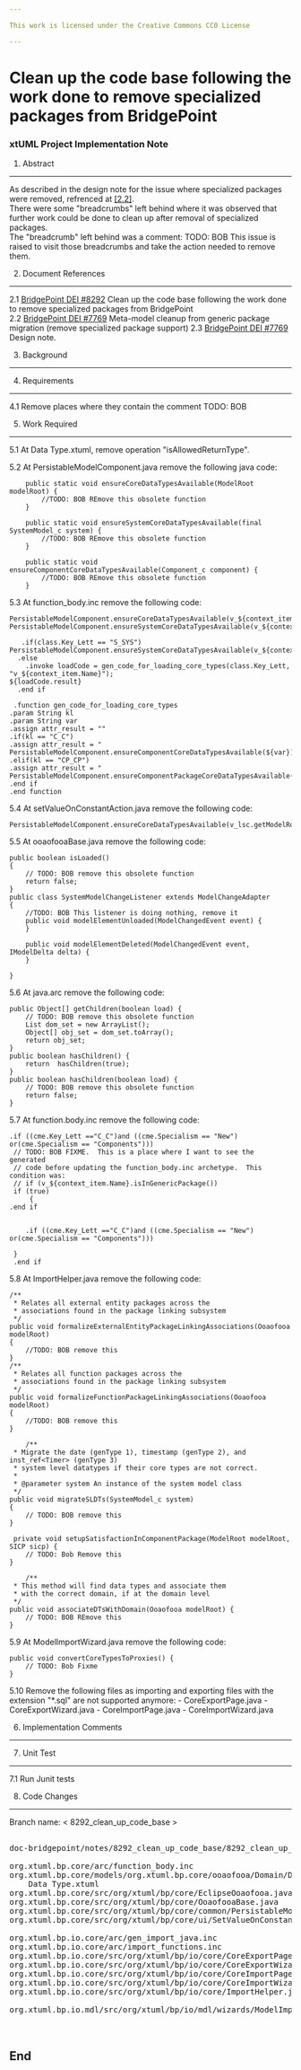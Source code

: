 ```yaml
---

This work is licensed under the Creative Commons CC0 License

---
```


# Clean up the code base following the work done to remove specialized packages from BridgePoint
### xtUML Project Implementation Note


1. Abstract
-----------
As described in the design note for the issue where specialized packages were removed, refrenced at [[2.2]](#2.2).  
There were some "breadcrumbs" left behind where it was observed that further work could be done to clean up after removal of specialized packages.  
The "breadcrumb" left behind was a comment: TODO: BOB
This issue is raised to visit those breadcrumbs and take the action needed to remove them.

2. Document References
---------------------- 
<a id="2.1"></a>2.1 [BridgePoint DEI #8292](https://support.onefact.net/issues/8292) Clean up the code base following the work done to remove specialized packages from BridgePoint  
<a id="2.2"></a>2.2 [BridgePoint DEI #7769](https://support.onefact.net/issues/7769) Meta-model cleanup from generic package migration (remove specialized package support)
<a id="2.3"></a>2.3 [BridgePoint DEI #7769](https://github.com/xtuml/bridgepoint/blob/master/doc-bridgepoint/notes/7769_remove_sp/7769_remove_sp.dnt.md) Design note.  

3. Background
-------------

4. Requirements
---------------
 4.1 Remove places where they contain the comment TODO: BOB
 
5. Work Required
----------------
5.1 At Data Type.xtuml, remove operation "isAllowedReturnType".

5.2 At PersistableModelComponent.java remove the following java code:

		public static void ensureCoreDataTypesAvailable(ModelRoot modelRoot) {
			//TODO: BOB REmove this obsolete function
		}    

		public static void ensureSystemCoreDataTypesAvailable(final SystemModel_c system) {
			//TODO: BOB REmove this obsolete function
		}
		
		public static void ensureComponentCoreDataTypesAvailable(Component_c component) {
			//TODO: BOB REmove this obsolete function
		}
	
5.3 At function_body.inc remove the following code:

    PersistableModelComponent.ensureCoreDataTypesAvailable(v_${context_item.Name}.getModelRoot());	
    PersistableModelComponent.ensureSystemCoreDataTypesAvailable(v_${context_item.Name});

	   .if(class.Key_Lett == "S_SYS")
	PersistableModelComponent.ensureSystemCoreDataTypesAvailable(v_${context_item.Name});
	  .else
		.invoke loadCode = gen_code_for_loading_core_types(class.Key_Lett, "v_${context_item.Name}");
	${loadCode.result}
	  .end if
	
	 .function gen_code_for_loading_core_types
	.param String kl
	.param String var
	.assign attr_result = ""
	.if(kl == "C_C")
	.assign attr_result = "		PersistableModelComponent.ensureComponentCoreDataTypesAvailable(${var});\n"
	.elif(kl == "CP_CP")
	.assign attr_result = "		PersistableModelComponent.ensureComponentPackageCoreDataTypesAvailable(${var});\n"
	.end if
	.end function

   
5.4 At setValueOnConstantAction.java remove the following code:

    PersistableModelComponent.ensureCoreDataTypesAvailable(v_lsc.getModelRoot());

5.5 At ooaofooaBase.java remove the following code:

    public boolean isLoaded()
	{
		// TODO: BOB remove this obsolete function
		return false;
	}   
	public class SystemModelChangeListener extends ModelChangeAdapter 
	{
		//TODO: BOB This listener is doing nothing, remove it
		public void modelElementUnloaded(ModelChangedEvent event) {
		}

		public void modelElementDeleted(ModelChangedEvent event, IModelDelta delta) {
		}
		
	}

5.6  At java.arc remove the following code:
 
	public Object[] getChildren(boolean load) {
		// TODO: BOB remove this obsolete function
        List dom_set = new ArrayList();
        Object[] obj_set = dom_set.toArray();
        return obj_set;
	}
	public boolean hasChildren() {
		return 	hasChildren(true);
	}
	public boolean hasChildren(boolean load) {
		// TODO: BOB remove this obsolete function
		return false;
	}
5.7 At function.body.inc remove the following code:

	.if ((cme.Key_Lett =="C_C")and ((cme.Specialism == "New") or(cme.Specialism == "Components")))
	 // TODO: BOB FIXME.  This is a place where I want to see the generated
	 // code before updating the function_body.inc archetype.  This condition was:
	 // if (v_${context_item.Name}.isInGenericPackage())
	 if (true) 
	     {
	.end if 
	
	
		.if ((cme.Key_Lett =="C_C")and ((cme.Specialism == "New") or(cme.Specialism == "Components")))
	  
	 }
	 .end if 		
	 
	 
	 
5.8 At ImportHelper.java remove the following code:

    /**
     * Relates all external entity packages across the
     * associations found in the package linking subsystem
     */
    public void formalizeExternalEntityPackageLinkingAssociations(Ooaofooa modelRoot)
    {
    	//TODO: BOB remove this
    }
    /**
     * Relates all function packages across the
     * associations found in the package linking subsystem
     */
    public void formalizeFunctionPackageLinkingAssociations(Ooaofooa modelRoot)
    {
    	//TODO: BOB remove this
    }
	
	    /**
     * Migrate the date (genType 1), timestamp (genType 2), and inst_ref<Timer> (genType 3)
     * system level datatypes if their core types are not correct.
     * 
     * @parameter system An instance of the system model class
     */
    public void migrateSLDTs(SystemModel_c system)
    {
    	// TODO: BOB remove this
    }    
     
	 private void setupSatisfactionInComponentPackage(ModelRoot modelRoot, SICP sicp) {
    	// TODO: Bob Remove this
    }
	
	    /**
     * This method will find data types and associate them
     * with the correct domain, if at the domain level
     */
    public void associateDTsWithDomain(Ooaofooa modelRoot) {
    	// TODO: BOB REmove this
    }


5.9 At ModelImportWizard.java remove the following code:

	public void convertCoreTypesToProxies() {
		// TODO: Bob Fixme
	}


5.10 Remove the following files as importing and exporting files with the extension "*.sql" are not supported anymore:
	- CoreExportPage.java
	- CoreExportWizard.java
	- CoreImportPage.java
	- CoreImportWizard.java
	
 

6. Implementation Comments
--------------------------


7. Unit Test
------------
7.1 Run Junit tests   



8. Code Changes
---------------
Branch name: < 8292_clean_up_code_base >

<pre>

doc-bridgepoint/notes/8292_clean_up_code_base/8292_clean_up_code_base_int.md

org.xtuml.bp.core/arc/function_body.inc
org.xtuml.bp.core/models/org.xtuml.bp.core/ooaofooa/Domain/Data Type/
    Data Type.xtuml
org.xtuml.bp.core/src/org/xtuml/bp/core/EclipseOoaofooa.java
org.xtuml.bp.core/src/org/xtuml/bp/core/OoaofooaBase.java
org.xtuml.bp.core/src/org/xtuml/bp/core/common/PersistableModelComponent.java
org.xtuml.bp.core/src/org/xtuml/bp/core/ui/SetValueOnConstantAction.java

org.xtuml.bp.io.core/arc/gen_import_java.inc
org.xtuml.bp.io.core/arc/import_functions.inc
org.xtuml.bp.io.core/src/org/xtuml/bp/io/core/CoreExportPage.java
org.xtuml.bp.io.core/src/org/xtuml/bp/io/core/CoreExportWizard.java
org.xtuml.bp.io.core/src/org/xtuml/bp/io/core/CoreImportPage.java
org.xtuml.bp.io.core/src/org/xtuml/bp/io/core/CoreImportWizard.java
org.xtuml.bp.io.core/src/org/xtuml/bp/io/core/ImportHelper.java

org.xtuml.bp.io.mdl/src/org/xtuml/bp/io/mdl/wizards/ModelImportWizard.java


</pre>

End
---
